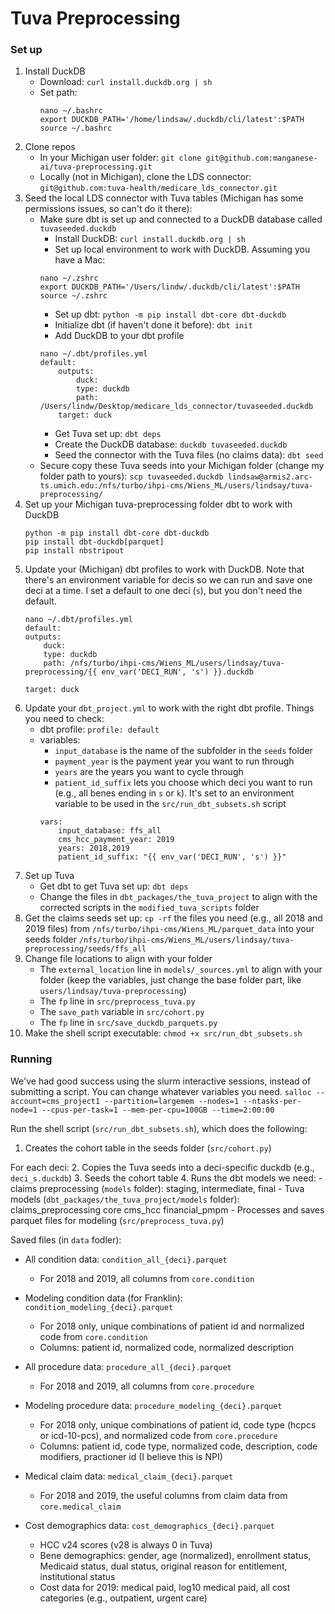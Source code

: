 # Tuva Preprocessing

### Set up
1. Install DuckDB
    - Download: `curl install.duckdb.org | sh`
    - Set path:
        ```
        nano ~/.bashrc
        export DUCKDB_PATH='/home/lindsaw/.duckdb/cli/latest':$PATH
        source ~/.bashrc
        ```
2. Clone repos
    - In your Michigan user folder: `git clone git@github.com:manganese-ai/tuva-preprocessing.git`
    - Locally (not in Michigan), clone the LDS connector: `git@github.com:tuva-health/medicare_lds_connector.git`
3. Seed the local LDS connector with Tuva tables (Michigan has some permissions issues, so can't do it there):
    - Make sure dbt is set up and connected to a DuckDB database called `tuvaseeded.duckdb`
        - Install DuckDB: `curl install.duckdb.org | sh`
        - Set up local environment to work with DuckDB. Assuming you have a Mac:
        ```
        nano ~/.zshrc 
        export DUCKDB_PATH='/Users/lindw/.duckdb/cli/latest':$PATH
        source ~/.zshrc
        ```
        - Set up dbt: `python -m pip install dbt-core dbt-duckdb`
        - Initialize dbt (if haven't done it before): `dbt init`
        - Add DuckDB to your dbt profile
        ```
        nano ~/.dbt/profiles.yml 
        default:
            outputs:
                duck:
                type: duckdb
                path: /Users/lindw/Desktop/medicare_lds_connector/tuvaseeded.duckdb
            target: duck
        ```
        - Get Tuva set up: `dbt deps`
        - Create the DuckDB database: `duckdb tuvaseeded.duckdb`
        - Seed the connector with the Tuva files (no claims data): `dbt seed`
    - Secure copy these Tuva seeds into your Michigan folder (change my folder path to yours): `scp tuvaseeded.duckdb lindsaw@armis2.arc-ts.umich.edu:/nfs/turbo/ihpi-cms/Wiens_ML/users/lindsay/tuva-preprocessing/`
4. Set up your Michigan tuva-preprocessing folder dbt to work with DuckDB
    ```
    python -m pip install dbt-core dbt-duckdb
    pip install dbt-duckdb[parquet]
    pip install nbstripout
    ```
5. Update your (Michigan) dbt profiles to work with DuckDB. Note that there's an environment variable for decis so we can run and save one deci at a time. I set a default to one deci (`s`), but you don't need the default.
    ```
    nano ~/.dbt/profiles.yml
    default:
    outputs:
        duck:
        type: duckdb
        path: /nfs/turbo/ihpi-cms/Wiens_ML/users/lindsay/tuva-preprocessing/{{ env_var('DECI_RUN', 's') }}.duckdb

    target: duck
    ```
6. Update your `dbt_project.yml` to work with the right dbt profile. Things you need to check:
    - dbt profile: `profile: default`
    - variables: 
        - `input_database` is the name of the subfolder in the `seeds` folder
        - `payment_year` is the payment year you want to run through
        - `years` are the years you want to cycle through
        - `patient_id_suffix` lets you choose which deci you want to run (e.g., all benes ending in `s` or `k`). It's set to an environment variable to be used in the `src/run_dbt_subsets.sh` script
        ```
        vars:
            input_database: ffs_all
            cms_hcc_payment_year: 2019
            years: 2018,2019
            patient_id_suffix: "{{ env_var('DECI_RUN', 's') }}"
        ```
7. Set up Tuva
    - Get dbt to get Tuva set up: `dbt deps`
    - Change the files in `dbt_packages/the_tuva_project` to align with the corrected scripts in the `modified_tuva_scripts` folder
8. Get the claims seeds set up: `cp -rf` the files you need (e.g., all 2018 and 2019 files) from `/nfs/turbo/ihpi-cms/Wiens_ML/parquet_data` into your seeds folder `/nfs/turbo/ihpi-cms/Wiens_ML/users/lindsay/tuva-preprocessing/seeds/ffs_all`
9. Change file locations to align with your folder
    - The `external_location` line in `models/_sources.yml` to align with your folder (keep the variables, just change the base folder part, like `users/lindsay/tuva-preprocessing`)
    - The `fp` line in `src/preprocess_tuva.py`
    - The `save_path` variable  in `src/cohort.py` 
    - The `fp` line in `src/save_duckdb_parquets.py`
10. Make the shell script executable: `chmod +x src/run_dbt_subsets.sh`

### Running
We've had good success using the slurm interactive sessions, instead of submitting a script. You can change whatever variables you need.
`salloc --account=cms_project1 --partition=largemem --nodes=1 --ntasks-per-node=1 --cpus-per-task=1 --mem-per-cpu=100GB --time=2:00:00`

Run the shell script (`src/run_dbt_subsets.sh`), which does the following:
1. Creates the cohort table in the seeds folder (`src/cohort.py`)

For each deci:
2. Copies the Tuva seeds into a deci-specific duckdb (e.g., `deci_s.duckdb`)
3. Seeds the cohort table
4. Runs the dbt models we need: 
    - claims preprocessing (`models` folder): staging, intermediate, final 
    - Tuva models (`dbt_packages/the_tuva_project/models` folder): claims_preprocessing core cms_hcc financial_pmpm
    - Processes and saves parquet files for modeling (`src/preprocess_tuva.py`)

Saved files (in `data` fodler):
- All condition data: `condition_all_{deci}.parquet`
    - For 2018 and 2019, all columns from `core.condition`

- Modeling condition data (for Franklin): `condition_modeling_{deci}.parquet`
    - For 2018 only, unique combinations of patient id and normalized code from `core.condition`
    - Columns: patient id, normalized code, normalized description

- All procedure data: `procedure_all_{deci}.parquet`
    - For 2018 and 2019, all columns from `core.procedure`

- Modeling procedure data: `procedure_modeling_{deci}.parquet`
    - For 2018 only, unique combinations of patient id, code type (hcpcs or icd-10-pcs), and normalized code from `core.procedure`
    - Columns: patient id, code type, normalized code, description, code modifiers, practioner id (I believe this is NPI)

- Medical claim data: `medical_claim_{deci}.parquet`
    - For 2018 and 2019, the useful columns from claim data from `core.medical_claim`

- Cost demographics data: `cost_demographics_{deci}.parquet`
    - HCC v24 scores (v28 is always 0 in Tuva)
    - Bene demographics: gender, age (normalized), enrollment status, Medicaid status, dual status, original reason for entitlement, institutional status
    - Cost data for 2019: medical paid, log10 medical paid, all cost categories (e.g., outpatient, urgent care)
